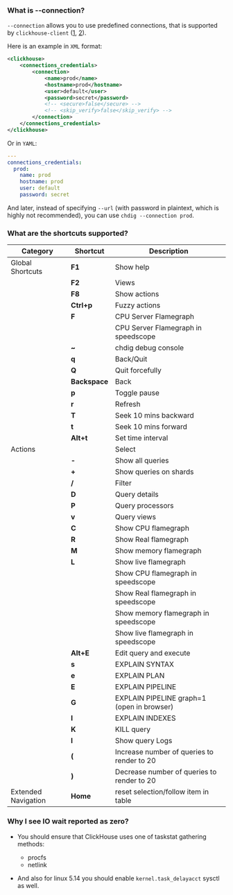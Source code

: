 ### What is --connection?

`--connection` allows you to use predefined connections, that is supported by
`clickhouse-client` ([1], [2]).

Here is an example in `XML` format:

```xml
<clickhouse>
    <connections_credentials>
        <connection>
            <name>prod</name>
            <hostname>prod</hostname>
            <user>default</user>
            <password>secret</password>
            <!-- <secure>false</secure> -->
            <!-- <skip_verify>false</skip_verify> -->
        </connection>
    </connections_credentials>
</clickhouse>
```

Or in `YAML`:

```yaml
---
connections_credentials:
  prod:
    name: prod
    hostname: prod
    user: default
    password: secret
```

And later, instead of specifying `--url` (with password in plaintext, which is
highly not recommended), you can use `chdig --connection prod`.

  [1]: https://github.com/ClickHouse/ClickHouse/pull/45715
  [2]: https://github.com/ClickHouse/ClickHouse/pull/46480

### What are the shortcuts supported?

| Category        | Shortcut       | Description                                   |
|-----------------|---------------|-----------------------------------------------|
| Global Shortcuts| **F1**        | Show help                                     |
|                 | **F2**        | Views                                         |
|                 | **F8**        | Show actions                                  |
|                 | **Ctrl+p**    | Fuzzy actions                                 |
|                 | **F**         | CPU Server Flamegraph                         |
|                 |               | CPU Server Flamegraph in speedscope           |
|                 | **~**         | chdig debug console                           |
|                 | **q**         | Back/Quit                                     |
|                 | **Q**         | Quit forcefully                               |
|                 | **Backspace** | Back                                          |
|                 | **p**         | Toggle pause                                  |
|                 | **r**         | Refresh                                       |
|                 | **T**         | Seek 10 mins backward                         |
|                 | **t**         | Seek 10 mins forward                          |
|                 | **Alt+t**     | Set time interval                             |
| Actions         | **<Space>**   | Select                                        |
|                 | **-**         | Show all queries                              |
|                 | **+**         | Show queries on shards                        |
|                 | **/**         | Filter                                        |
|                 | **D**         | Query details                                 |
|                 | **P**         | Query processors                              |
|                 | **v**         | Query views                                   |
|                 | **C**         | Show CPU flamegraph                           |
|                 | **R**         | Show Real flamegraph                          |
|                 | **M**         | Show memory flamegraph                        |
|                 | **L**         | Show live flamegraph                          |
|                 |               | Show CPU flamegraph in speedscope             |
|                 |               | Show Real flamegraph in speedscope            |
|                 |               | Show memory flamegraph in speedscope          |
|                 |               | Show live flamegraph in speedscope            |
|                 | **Alt+E**     | Edit query and execute                        |
|                 | **s**         | EXPLAIN SYNTAX                                |
|                 | **e**         | EXPLAIN PLAN                                  |
|                 | **E**         | EXPLAIN PIPELINE                              |
|                 | **G**         | EXPLAIN PIPELINE graph=1 (open in browser)    |
|                 | **I**         | EXPLAIN INDEXES                               |
|                 | **K**         | KILL query                                    |
|                 | **l**         | Show query Logs                               |
|                 | **(**         | Increase number of queries to render to 20    |
|                 | **)**         | Decrease number of queries to render to 20    |
| Extended Navigation | **Home**  | reset selection/follow item in table          |


### Why I see IO wait reported as zero?

- You should ensure that ClickHouse uses one of taskstat gathering methods:
  - procfs
  - netlink

- And also for linux 5.14 you should enable `kernel.task_delayacct` sysctl as well.

